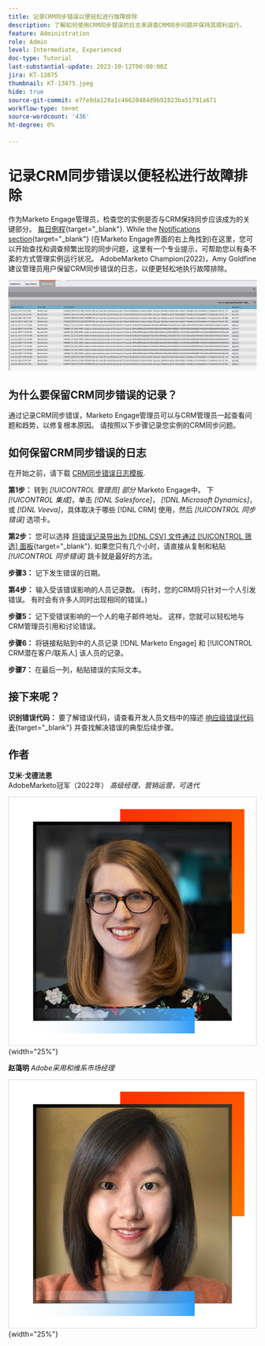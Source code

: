 ```yaml
---
title: 记录CRM同步错误以便轻松进行故障排除
description: 了解如何使用CRM同步错误的日志来调查CRM同步问题并保持其顺利运行。
feature: Administration
role: Admin
level: Intermediate, Experienced
doc-type: Tutorial
last-substantial-update: 2023-10-12T00:00:00Z
jira: KT-13875
thumbnail: KT-13875.jpeg
hide: true
source-git-commit: e7fe8da128a1c46620484d9b92823ba51791a671
workflow-type: tm+mt
source-wordcount: '436'
ht-degree: 0%

---
```



# 记录CRM同步错误以便轻松进行故障排除

作为Marketo Engage管理员，检查您的实例是否与CRM保持同步应该成为的关键部分。 [每日例程](https://nation.marketo.com/t5/champion-program-blogs/my-marketo-morning-routine-tips-for-driving-marketing-operation/ba-p/247508){target="_blank"}. While the [Notifications section](https://experienceleague.adobe.com/docs/marketo/using/product-docs/core-marketo-concepts/miscellaneous/notification-types.html){target="_blank"} (在Marketo Engage界面的右上角找到)在这里，您可以开始查找和调查频繁出现的同步问题，这里有一个专业提示，可帮助您以有条不紊的方式管理实例运行状况。  AdobeMarketo Champion(2022)，Amy Goldfine建议管理员用户保留CRM同步错误的日志，以便更轻松地执行故障排除。

![Sync Errors选项卡屏幕截图](/help/tutorial-inherited-instance/_assets/Marketo_Engage_Admin_Salesforce_Sync_Errors_Tab.png)

## 为什么要保留CRM同步错误的记录？

通过记录CRM同步错误，Marketo Engage管理员可以与CRM管理员一起查看问题和趋势，以修复根本原因。 请按照以下步骤记录您实例的CRM同步问题。

## 如何保留CRM同步错误的日志

在开始之前，请下载 [CRM同步错误日志模板](/help/tutorial-inherited-instance/_assets/downloads/Adobe-Marketo-Engage_CRM-Sync-Error-Log-Template.xlsx).

**第1步：** 转到 *[!UICONTROL 管理员] 部分* Marketo Engage中。 下 *[!UICONTROL 集成]*，单击 *[!DNL Salesforce]*， *[!DNL Microsoft Dynamics]*，或 *[!DNL Veeva]*，具体取决于哪些 [!DNL CRM] 使用，然后 *[!UICONTROL 同步错误]* 选项卡。

**第2步：** 您可以选择 [将错误记录导出为 [!DNL CSV] 文件通过 [!UICONTROL 筛选] 面板](https://experienceleague.adobe.com/docs/marketo/using/product-docs/crm-sync/salesforce-sync/salesforce-sync-errors.html#filter-sync-errors){target="_blank"}. 如果您只有几个小时，请直接从复制和粘贴 *[!UICONTROL 同步错误]* 跳卡就是最好的方法。

**步骤3：** 记下发生错误的日期。

**第4步：** 输入受该错误影响的人员记录数。 (有时，您的CRM将只针对一个人引发错误。 有时会有许多人同时出现相同的错误。)

**步骤5：** 记下受错误影响的一个人的电子邮件地址。 这样，您就可以轻松地与CRM管理员引用和讨论错误。

**步骤6：** 将链接粘贴到中的人员记录 [!DNL Marketo Engage] 和 [!UICONTROL CRM潜在客户/联系人] 该人员的记录。

**步骤7：** 在最后一列，粘贴错误的实际文本。

## 接下来呢？

**识别错误代码：** 要了解错误代码，请查看开发人员文档中的描述 [响应级错误代码表](https://developers.marketo.com/rest-api/error-codes/#response_level_error_codes){target="_blank"} 并查找解决错误的典型后续步骤。

## 作者

**艾米·戈德法恩**\
AdobeMarketo冠军（2022年）
*高级经理，营销运营，可迭代*

![艾米·戈德法恩](/help/tutorial-inherited-instance/_assets/authors/Customer_Author_Amy_Goldfine.png){width="25%"}

**赵蔼明**
*Adobe采用和维系市场经理*

![赵蔼明](/help/tutorial-inherited-instance/_assets/authors/Adobe_Author_Amy_Chiu.png){width="25%"}

